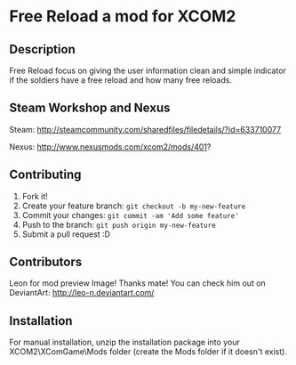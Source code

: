 # Free Reload a mod for XCOM2

## Description

Free Reload focus on giving the user information clean and simple indicator if the soldiers have a free reload and how many free reloads.

## Steam Workshop and Nexus

Steam: http://steamcommunity.com/sharedfiles/filedetails/?id=633710077

Nexus: http://www.nexusmods.com/xcom2/mods/401?

## Contributing

1. Fork it!
2. Create your feature branch: `git checkout -b my-new-feature`
3. Commit your changes: `git commit -am 'Add some feature'`
4. Push to the branch: `git push origin my-new-feature`
5. Submit a pull request :D

## Contributors

Leon for mod preview Image! Thanks mate! You can check him out on DeviantArt: http://leo-n.deviantart.com/ 

## Installation

For manual installation, unzip the installation package into your XCOM2\XComGame\Mods folder 
(create the Mods folder if it doesn't exist).